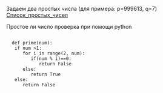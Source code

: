 Задаем два простых числа (для примера: p=999613, q=7)
<a href=" https://ru.wikipedia.org/wiki/Список_простых_чисел" >Список_простых_чисел </a>

Простое ли число проверка при помощи python

<code>
  def prime(num):
   if num >1:
      for i in range(2, num):
         if(num % i)==0:
            return False
      else:
         return True
   else:
      return False

  </code>
